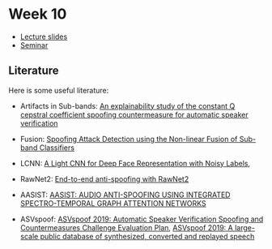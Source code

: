# Week 10

* [Lecture slides](https://docs.google.com/presentation/d/1FPl00P-m5nxCcrk_jbP3ZQSN-62CZRv-NAqwjk9jyKI/edit?usp=sharing)
* [Seminar](./antispoofing_seminar.ipynb)

## Literature

Here is some useful literature:

* Artifacts in Sub-bands: [An explainability study of the constant Q cepstral coefficient spoofing countermeasure for automatic speaker verification](https://www.isca-speech.org/archive/pdfs/odyssey_2020/tak20_odyssey.pdf)

* Fusion: [Spoofing Attack Detection using the Non-linear Fusion of Sub-band Classifiers](https://arxiv.org/abs/2005.10393)

* LCNN: [A Light CNN for Deep Face Representation with Noisy Labels](https://arxiv.org/abs/1511.02683), 

* RawNet2: [End-to-end anti-spoofing with RawNet2](https://arxiv.org/abs/2011.01108)

* AASIST: [AASIST: AUDIO ANTI-SPOOFING USING INTEGRATED SPECTRO-TEMPORAL GRAPH ATTENTION NETWORKS](https://arxiv.org/pdf/2110.01200.pdf)

* ASVspoof: [ASVspoof 2019: Automatic Speaker Verification Spoofing and Countermeasures Challenge Evaluation Plan](https://www.asvspoof.org/asvspoof2019/asvspoof2019_evaluation_plan.pdf), [ASVspoof 2019: A large-scale public database of synthesized, converted and replayed speech](https://arxiv.org/pdf/1911.01601.pdf)